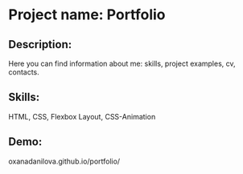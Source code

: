 # Project name: Portfolio

## Description:

Here you can find information about me: skills, project examples, cv, contacts.

## Skills:

HTML, CSS, Flexbox Layout, CSS-Animation

## Demo:

oxanadanilova.github.io/portfolio/
